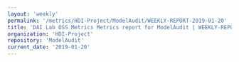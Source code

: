 ```yaml
---
layout: 'weekly'
permalink: '/metrics/HDI-Project/ModelAudit/WEEKLY-REPORT-2019-01-20'
title: 'DAI Lab OSS Metrics Metrics report for ModelAudit | WEEKLY-REPORT-2019-01-20'
organization: 'HDI-Project'
repository: 'ModelAudit'
current_date: '2019-01-20'
---
```

